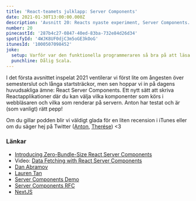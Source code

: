 ```yaml
---
title: 'React-teamets julklapp: Server Components'
date: 2021-01-30T13:00:00.000Z
description: 'Avsnitt 20: Reacts nyaste experiment, Server Components. Vad är det och vad är det bra för?'
number: 20
pinecastId: '287b4c27-0847-40ed-83ba-732e84d26d34'
spotifyId: '4WJK8UF0djC3m5oGE3kOoG'
itunesId: '1000507098452'
joke:
  setup: Varför var den funktionella programmeraren så bra på att läsa grafer?
  punchline: Dålig Scala.
---
```


I det första avsnittet inspelat 2021 ventilerar vi först lite om ångesten över semesterslut och långa startsträckor, men sen hoppar vi in på dagens huvudsakliga ämne: React Server Components. Ett nytt sätt att skriva Reactapplikationer där du kan välja vilka komponenter som körs i webbläsaren och vilka som renderar på servern. Anton har testat och är (som vanligt) rätt pepp!

Om du gillar podden blir vi väldigt glada för en liten recension i iTunes eller om du säger hej på Twitter ([Anton](https://twitter.com/Awnton), [Therése](https://twitter.com/tkomstadius)) <3

### Länkar

- [Introducing Zero-Bundle-Size React Server Components](https://reactjs.org/blog/2020/12/21/data-fetching-with-react-server-components.html)
- Video: [Data Fetching with React Server Components](https://www.youtube.com/watch?v=TQQPAU21ZUw)
- [Dan Abramov](https://twitter.com/dan_abramov)
- [Lauren Tan](https://twitter.com/sugarpirate_)
- [Server Components Demo](https://github.com/reactjs/server-components-demo)
- [Server Components RFC](https://github.com/reactjs/rfcs/blob/bf51f8755ddb38d92e23ad415fc4e3c02b95b331/text/0000-server-components.md)
- [NextJS](https://nextjs.org)
